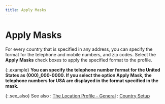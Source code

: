 ```yaml
---
title: Apply Masks
---
```


# Apply Masks


For every country that is specified in any address, you can specify  the format for the telephone and mobile numbers, and zip codes. Select  the **Apply** **Masks**  check boxes to apply the specified format to the profile.


{:.example}
**You can specify the telephone number format  for the United States as (000)\_000-0000. If you select the option **Apply Mask**, the telephone numbers for  USA are displayed in the format specified in the mask.**


{:.see_also}
See also
: [The Location  Profile - General]({{site.sc_baseurl}}/options/locations-and-sub-locations/set-up-locations/location_profile_general.html)
: [Country Setup]({{site.sc_baseurl}}/options/international-set-up/country/country_setup.html)
